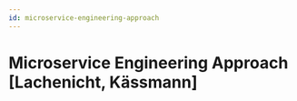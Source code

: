 ```yaml
---
id: microservice-engineering-approach
---
```


# Microservice Engineering Approach [Lachenicht, Kässmann]